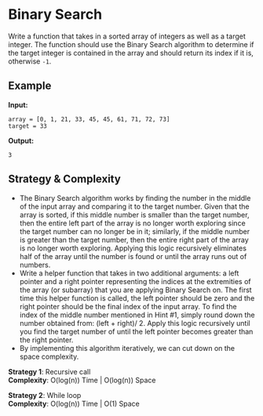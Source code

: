 # Binary Search  
Write a function that takes in a sorted array of integers as well as a target integer. The function should use the Binary Search algorithm to determine if the target integer is contained in the array and should return its index if it is, otherwise `-1`.  

## Example  
**Input:**  
```
array = [0, 1, 21, 33, 45, 45, 61, 71, 72, 73]
target = 33
```
**Output:**  
```
3
```

## Strategy & Complexity  
* The Binary Search algorithm works by finding the number in the middle of the input array and comparing it to the target number. Given that the array is sorted, if this middle number is smaller than the target number, then the entire left part of the array is no longer worth exploring since the target number can no longer be in it; similarly, if the middle number is greater than the target number, then the entire right part of the array is no longer worth exploring. Applying this logic recursively eliminates half of the array until the number is found or until the array runs out of numbers.  
* Write a helper function that takes in two additional arguments: a left pointer and a right pointer representing the indices at the extremities of the array (or subarray) that you are applying Binary Search on. The first time this helper function is called, the left pointer should be zero and the right pointer should be the final index of the input array. To find the index of the middle number mentioned in Hint #1, simply round down the number obtained from: (left + right)/ 2. Apply this logic recursively until you find the target number of until the left pointer becomes greater than the right pointer.  
* By implementing this algorithm iteratively, we can cut down on the space complexity.  

**Strategy 1**: Recursive call  
**Complexity**: O(log(n)) Time | O(log(n)) Space  
  
**Strategy 2**: While loop  
**Complexity**: O(log(n)) Time | O(1) Space  